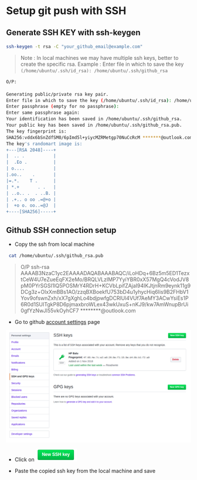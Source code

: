# Setup git push with SSH

## Generate SSH KEY with ssh-keygen

```bash
ssh-keygen -t rsa -C "your_github_email@example.com"
```

> Note : In local machines we may have multiple ssh keys, better to create the specific rsa. 
> Example : Enter file in which to save the key `(/home/ubuntu/.ssh/id_rsa): /home/ubuntu/.ssh/github_rsa`

```bash
O/P:

Generating public/private rsa key pair.
Enter file in which to save the key (/home/ubuntu/.ssh/id_rsa): /home/ubuntu/.ssh/github_rsa
Enter passphrase (empty for no passphrase): 
Enter same passphrase again: 
Your identification has been saved in /home/ubuntu/.ssh/github_rsa.
Your public key has been saved in /home/ubuntu/.ssh/github_rsa.pub.
The key fingerprint is:
SHA256:vddx6bSnZdfSM0/6pImd5l+yiycMZRMetgp70NuCcRcM *******@outlook.com
The key's randomart image is:
+---[RSA 2048]----+
|  .. .           |
|  .Eo .          |
| o....           |
|.oo..    .       |
|=.*.    T .      |
| *.+       . .   |
| ..o.. .  . ..B. |
| .+.. o oo .=@+o |
|  +o o. oo..=@J  |
+----[SHA256]-----+
```

## Github SSH connection setup

- Copy the ssh from local machine

```bash
 cat /home/ubuntu/.ssh/github_rsa.pub
```

> O/P ssh-rsa AAAAB3NzaC1yc2EAAAADAQABAAABAQC/iLoHDq+6Bz5m5ED1TezxtCeW4U7eZueEqFX2eMo/BRQLVLzIMP7YyiYBR0xX57MgQ4cVodJV8pM0PYrSGSI1lQ5POSMrY4RDrH+KCVbLpifZAjaI94IKJtjnRm9eynk11g9DCg3z+OlxXmBBs1AO/zzqBXBoekfU753bD4u1yhycHiq6Iis9B2FHbV1Yov9ofswnZxh/xX7gXghLo4bdjpwfgDCRlUl4VUf7AeMY3ACwYsiEs1P6R0d1SUITgkP8D6pjmaxbroWLex43wkUxuS+nKJ9/kw7AmWnupBrUi0gfYzNwJI55vkOyhCF7 ********@outlook.com

- Go to github [account settings](https://github.com/settings/keys) page

![Github Settings](../images/git_settings_ssh_keys.png)

- Click on ![New SSH key](../images/new_ssh_key.png)

- Paste the copied ssh key from the local machine and save